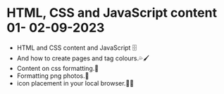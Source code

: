 # HTML, CSS and JavaScript content 01- 02-09-2023
 
- HTML and CSS content and JavaScript 🗄
- And how to create pages and tag colours.💦🖌
- Content on css formatting.💠
- Formatting png photos.🤳
- icon placement in your local browser.🧭🧭
